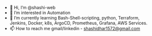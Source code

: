 - 👋 Hi, I’m @shashi-web
- 👀 I’m interested in Automation 
- 🌱 I’m currently learning Bash-Shell-scripting, python, Terraform, Jenkins, Docker, k8s, ArgoCD, Prometheus, Grafana, AWS Services.
- 📫 How to reach me gmail/linkedin - shashidhar1572@gmail.com
<!---
shashi-web/shashi-web is a ✨ special ✨ repository because its `README.md` (this file) appears on your GitHub profile.
You can click the Preview link to take a look at your changes.
--->
